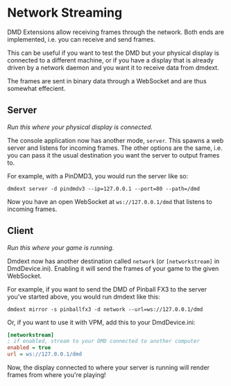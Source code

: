 # Network Streaming

DMD Extensions allow receiving frames through the network. Both ends are 
implemented, i.e. you can receive and send frames.

This can be useful if you want to test the DMD but your physical display
is connected to a different machine, or if you have a display that is already
driven by a network daemon and you want it to receive data from dmdext.

The frames are sent in binary data through a WebSocket and are thus somewhat
effecient.

## Server

*Run this where your physical display is connected.*

The console application now has another mode, `server`. This spawns a web 
server and listens for incoming frames. The other options are the same, i.e.
you can pass it the usual destination you want the server to output frames
to.

For example, with a PinDMD3, you would run the server like so:

```
dmdext server -d pindmdv3 --ip=127.0.0.1 --port=80 --path=/dmd
```

Now you have an open WebSocket at `ws://127.0.0.1/dmd` that listens to incoming
frames.

## Client

*Run this where your game is running.*

Dmdext now has another destination called `network` (or `[networkstream]` in
DmdDevice.ini). Enabling it will send the frames of your game to the given
WebSocket.

For example, if you want to send the DMD of Pinball FX3 to the server you've 
started above, you would run dmdext like this:

```
dmdext mirror -s pinballfx3 -d network --url=ws://127.0.0.1/dmd
```

Or, if you want to use it with VPM, add this to your DmdDevice.ini:

```ini
[networkstream]
; if enabled, stream to your DMD connected to another computer
enabled = true
url = ws://127.0.0.1/dmd
```

Now, the display connected to where your server is running will render frames
from where you're playing!